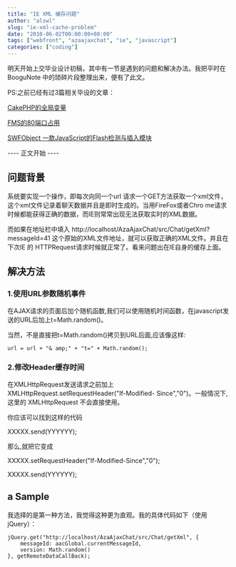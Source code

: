 ```yaml
---
title: "IE XML 缓存问题"
author: "alswl"
slug: "ie-xml-cache-problem"
date: "2010-06-02T00:00:00+08:00"
tags: ["webfront", "azaajaxchat", "ie", "javascript"]
categories: ["coding"]
---
```


明天开始上交毕业设计初稿，其中有一节是遇到的问题和解决办法。我把平时在BooguNote 中的琐碎片段整理出来，便有了此文。

PS:之前已经有过3篇相关毕设的文章：

[CakePHP的全局变量](http://log4d.com/2010/05/cakephp-global-variables)

[FMS的80端口占用](http://log4d.com/2010/05/fms-80-port-used)

[SWFObject 一款JavaScript的Flash检测与插入模块](http://log4d.com/2010/05/swfobject)

---- 正文开始 ----

## 问题背景

系统要实现一个操作，即每次向同一个url 请求一个GET方法获取一个xml文件，这个xml文件记录着聊天数据并且是即时生成的。当用FireFox或者Chro
me请求时候都能获得正确的数据，而IE则常常出现无法获取实时的XML数据。

而如果在地址栏中填入 http://localhost/AzaAjaxChat/src/Chat/getXml?messageId=41
这个原始的XML文件地址，就可以获取正确的XML文件。并且在下次IE 的 HTTPRequest请求时候就正常了。看来问题出在IE自身的缓存上面。

## 解决方法

### 1.使用URL参数随机事件

在AJAX请求的页面后加个随机函数,我们可以使用随机时间函数，在javascript发送的URL后加上t=Math.random()。

当然，不是直接把t=Math.random()拷贝到URL后面,应该像这样:


    url = url + "& amp;" + "t=" + Math.random();

### 2.修改Header缓存时间

在XMLHttpRequest发送请求之前加上 XMLHttpRequest.setRequestHeader("If-Modified-
Since","0")。一般情况下,这里的 XMLHttpRequest 不会直接使用。

你应该可以找到这样的代码

XXXXX.send(YYYYYY);

那么,就把它变成

XXXXX.setRequestHeader("If-Modified-Since","0");

XXXXX.send(YYYYYY);

## a Sample

我选择的是第一种方法，我觉得这种更为直观。我的具体代码如下（使用jQuery）：


    jQuery.get("http://localhost/AzaAjaxChat/src/Chat/getXml", {
    	messageId: aacGlobal.currentMessageId,
    	version: Math.random()
    }, getRemoteDataCallBack);

